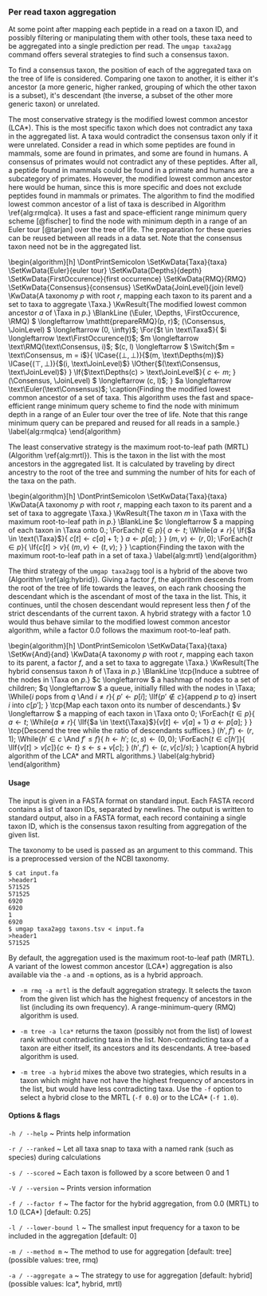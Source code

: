 ### Per read taxon aggregation

At some point after mapping each peptide in a read on a taxon ID, and
possibly filtering or manipulating them with other tools, these taxa
need to be aggregated into a single prediction per read. The `umgap
taxa2agg` command offers several strategies to find such a consensus
taxon.

To find a consensus taxon, the position of each of the aggregated taxa
on the tree of life is considered. Comparing one taxon to another, it is
either it's ancestor (a more generic, higher ranked, grouping of which
the other taxon is a subset), it's descendant (the inverse, a subset of
the other more generic taxon) or unrelated.

The most conservative strategy is the modified lowest common ancestor
(LCA\*). This is the most specific taxon which does not contradict any
taxa in the aggregated list. A taxa would contradict the consensus
taxon only if it were unrelated. Consider a read in which some peptides
are found in mammals, some are found in primates, and some are found
in humans. A consensus of primates would not contradict any of these
peptides. After all, a peptide found in mammals could be found in
a primate and humans are a subcategory of primates. However, the
modified lowest common ancestor here would be human, since this is more
specific and does not exclude peptides found in mammals or primates.
The algorithm to find the modified lowest common ancestor of a list of
taxa is described in Algorithm \ref{alg:rmqlca}. It uses a fast and
space-efficient range minimum query scheme [@fischer] to find the node
with minimum depth in a range of an Euler tour [@tarjan] over the tree
of life. The preparation for these queries can be reused between all
reads in a data set. Note that the consensus taxon need not be in the
aggregated list.

\begin{algorithm}[h]
  \DontPrintSemicolon
  \SetKwData{Taxa}{taxa}
  \SetKwData{Euler}{euler tour}
  \SetKwData{Depths}{depth}
  \SetKwData{FirstOccurence}{first occurrence}
  \SetKwData{RMQ}{RMQ}
  \SetKwData{Consensus}{consensus}
  \SetKwData{JoinLevel}{join level}
  \KwData{A taxonomy $p$ with root $r$, mapping each taxon to its parent and a set to taxa to aggregate \Taxa.}
  \KwResult{The modified lowest common ancestor $a$ of \Taxa in $p$.}
  \BlankLine
  (\Euler, \Depths, \FirstOccurence, \RMQ) $ \longleftarrow \mathtt{prepareRMQ}(p, r)$\;
  (\Consensus, \JoinLevel) $ \longleftarrow (0, \infty)$\;
  \For{$t \in \text\Taxa$}{
    $i \longleftarrow \text\FirstOccurence(t)$\;
    $m \longleftarrow \text\RMQ(\text\Consensus, i)$\;
    $(c, l) \longleftarrow $ \Switch{$m = \text\Consensus, m = i$}{
      \lCase{$(\bot, \bot)$}{$(m, \text\Depths(m))$}
      \lCase{$(\top, \bot)$}{$(i, \text\JoinLevel)$}
      \lOther{$(\text\Consensus, \text\JoinLevel)$}
    }
    \If{$\text\Depths(c) > \text\JoinLevel$}{
      $c \longleftarrow m$\;
    }
    (\Consensus, \JoinLevel) $ \longleftarrow (c, l)$\;
  }
  $a \longleftarrow \text\Euler(\text\Consensus)$\;
\caption{Finding the modified lowest common ancestor of a set of taxa. This algorithm uses the fast and space-efficient range minimum query scheme to find the node with minimum depth in a range of an Euler tour over the tree of life. Note that this range minimum query can be prepared and reused for all reads in a sample.}
\label{alg:rmqlca}
\end{algorithm}

The least conservative strategy is the maximum root-to-leaf path (MRTL)
(Algorithm \ref{alg:mrtl}). This is the taxon in the list with the most
ancestors in the aggregated list. It is calculated by traveling by
direct ancestry to the root of the tree and summing the number of hits
for each of the taxa on the path.

\begin{algorithm}[h]
  \DontPrintSemicolon
  \SetKwData{Taxa}{taxa}
  \KwData{A taxonomy $p$ with root $r$, mapping each taxon to its parent and a set of taxa to aggregate \Taxa.}
  \KwResult{The taxon $m$ in \Taxa with the maximum root-to-leaf path in $p$.}
  \BlankLine
  $c \longleftarrow $ a mapping of each taxon in \Taxa onto 0.\;
  \ForEach{$t \in p$}{
    $a \longleftarrow t$\;
    \While{$a \not= r$}{
      \If{$a \in \text{\Taxa}$}{
        $c[t] \longleftarrow c[a] + 1$\;
      }
      $a \longleftarrow p[a]$\;
    }
  }
  $(m, v) \longleftarrow (r, 0)$\;
  \ForEach{$t \in p$}{
    \If{$c[t] > v$}{
      $(m, v) \longleftarrow (t, v)$\;
    }
  }
\caption{Finding the taxon with the maximum root-to-leaf path in a set of taxa.}
\label{alg:mrtl}
\end{algorithm}

The third strategy of the `umgap taxa2agg` tool is a hybrid of the above
two (Algorithm \ref{alg:hybrid}). Giving a factor *f*, the algorithm
descends from the root of the tree of life towards the leaves, on each
rank choosing the descendant which is the ascendant of most of the taxa
in the list. This, it continues, until the chosen descendant would
represent less then *f* of the strict descendants of the current taxon.
A hybrid strategy with a factor 1.0 would thus behave similar to the
modified lowest common ancestor algorithm, while a factor 0.0 follows
the maximum root-to-leaf path.

\begin{algorithm}[h]
  \DontPrintSemicolon
  \SetKwData{Taxa}{taxa}
  \SetKw{And}{and}
  \KwData{A taxonomy $p$ with root $r$, mapping each taxon to its parent, a factor $f$, and a set to taxa to aggregate \Taxa.}
  \KwResult{The hybrid consensus taxon $h$ of \Taxa in $p$.}
  \BlankLine
  \tcp{Induce a subtree of the nodes in \Taxa on $p$.}
  $c \longleftarrow $ a hashmap of nodes to a set of children\;
  $q \longleftarrow $ a queue, initially filled with the nodes in \Taxa\;
  \While{$i$ pops from $q$ \And $i \not= r$}{
    $p' \longleftarrow p[i]$\;
    \lIf{$p' \not\in c$}{append $p$ to $q$}
    insert $i$ into $c[p']$\;
  }
  \tcp{Map each taxon onto its number of descendants.}
  $v \longleftarrow $ a mapping of each taxon in \Taxa onto 0\;
  \ForEach{$t \in p$}{
    $a \longleftarrow t$\;
    \While{$a \not= r$}{
      \lIf{$a \in \text{\Taxa}$}{$v[t] \longleftarrow v[a] + 1$}
      $a \longleftarrow p[a]$\;
    }
  }
  \tcp{Descend the tree while the ratio of descendants suffices.}
  $(h', f') \longleftarrow (r, 1)$\;
  \While{$h' \in c$ \And $f' \le f$}{
    $h \longleftarrow h'$\;
    $(c, s) \longleftarrow (0, 0)$\;
    \ForEach{$t \in c[h']$}{
      \lIf{$v[t] > v[c]$}{$c \longleftarrow t$}
      $s \longleftarrow s + v[c]$\;
    }
    $(h', f') \longleftarrow (c, v[c] / s)$\;
  }
\caption{A hybrid algorithm of the LCA\* and MRTL algorithms.}
\label{alg:hybrid}
\end{algorithm}

#### Usage

The input is given in a FASTA format on standard input. Each FASTA
record contains a list of taxon IDs, separated by newlines. The output
is written to standard output, also in a FASTA format, each record
containing a single taxon ID, which is the consensus taxon resulting
from aggregation of the given list.

The taxonomy to be used is passed as an argument to this command. This
is a preprocessed version of the NCBI taxonomy.

```shell
$ cat input.fa
>header1
571525
571525
6920
6920
1
6920
$ umgap taxa2agg taxons.tsv < input.fa
>header1
571525
```

By default, the aggregation used is the maximum root-to-leaf path
(MRTL). A variant of the lowest common ancestor (LCA\*) aggregation is
also available via the `-a` and `-m` options, as is a hybrid approach.

* `-m rmq -a mrtl` is the default aggregation strategy. It selects the
  taxon from the given list which has the highest frequency of ancestors
  in the list (including its own frequency). A range-minimum-query (RMQ)
  algorithm is used.

* `-m tree -a lca*` returns the taxon (possibly not from the list) of
  lowest rank without contradicting taxa in the list. Non-contradicting
  taxa of a taxon are either itself, its ancestors and its descendants.
  A tree-based algorithm is used.

* `-m tree -a hybrid` mixes the above two strategies, which results in a
  taxon which might have not have the highest frequency of ancestors in
  the list, but would have less contradicting taxa. Use the `-f` option
  to select a hybrid close to the MRTL (`-f 0.0`) or to the LCA\*
  (`-f 1.0`).

#### Options & flags

`-h / --help`
  ~ Prints help information

`-r / --ranked`
  ~ Let all taxa snap to taxa with a named rank (such as species) during
    calculations

`-s / --scored`
  ~ Each taxon is followed by a score between 0 and 1

`-V / --version`
  ~ Prints version information

`-f / --factor f`
  ~ The factor for the hybrid aggregation, from 0.0 (MRTL) to 1.0
    (LCA\*) [default: 0.25]

`-l / --lower-bound l`
  ~ The smallest input frequency for a taxon to be included in the
    aggregation [default: 0]

`-m / --method m`
  ~ The method to use for aggregation [default: tree] (possible values:
    tree, rmq)

`-a / --aggregate a`
  ~ The strategy to use for aggregation [default: hybrid] (possible
    values: lca\*, hybrid, mrtl)
